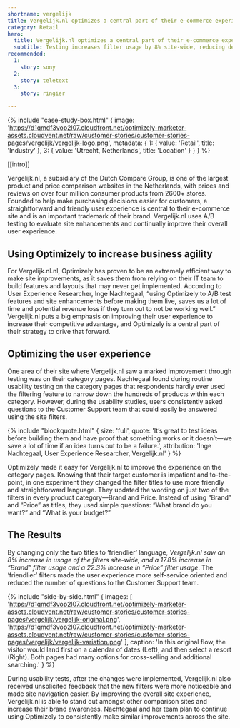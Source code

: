 ```yaml
---
shortname: vergelijk
title: Vergelijk.nl optimizes a central part of their e-commerce experience
category: Retail
hero:
  title: Vergelijk.nl optimizes a central part of their e-commerce experience
  subtitle: Testing increases filter usage by 8% site-wide, reducing demand on Customer Support   
recommended:
  1:
    story: sony
  2:
    story: teletext
  3:
    story: ringier

---
```

{% include "case-study-box.html"
  {
    image: 'https://d1qmdf3vop2l07.cloudfront.net/optimizely-marketer-assets.cloudvent.net/raw/customer-stories/customer-stories-pages/vergelijk/vergelijk-logo.png',
    metadata: {
      1: {
        value: 'Retail',
        title: 'Industry'
      },
      3: {
        value: 'Utrecht, Netherlands',
        title: 'Location'
      }
    }
  }
%}

[[intro]]

Vergelijk.nl, a subsidiary of the Dutch Compare Group, is one of the largest product and price comparison websites in the Netherlands, with prices and reviews on over four million consumer products from 2600+ stores. Founded to help make purchasing decisions easier for customers, a straightforward and friendly user experience is central to their e-commerce site and is an important trademark of their brand. Vergelijk.nl uses A/B testing to evaluate site enhancements and continually improve their overall user experience.

## Using Optimizely to increase business agility

For Vergelijk.nl.nl, Optimizely has proven to be an extremely efficient way to make site improvements, as it saves them from relying on their IT team to build features and layouts that may never get implemented. According to User Experience Researcher, Inge Nachtegaal, “using Optimizely to A/B test features and site enhancements before making them live, saves us a lot of time and potential revenue loss if they turn out to not be working well.” Vergelijk.nl puts a big emphasis on improving their user experience to increase their competitive advantage, and Optimizely is a central part of their strategy to drive that forward.

## Optimizing the user experience

One area of their site where Vergelijk.nl saw a marked improvement through testing was on their category pages. Nachtegaal found during routine usability testing on the category pages that respondents hardly ever used the filtering feature to narrow down the hundreds of products within each category. However, during the usability studies, users consistently asked questions to the Customer Support team that could easily be answered using the site filters.  

{% include "blockquote.html"
  {
    size: 'full',
    quote: 'It’s great to test ideas before building them and have proof that something works or it doesn’t—we save a lot of time if an idea turns out to be a failure.',
    attribution: 'Inge Nachtegaal, User Experience Researcher, Vergelijk.nl'
  }
%}

Optimizely made it easy for Vergelijk.nl to improve the experience on the category pages. Knowing that their target customer is impatient and to-the-point, in one experiment they changed the filter titles to use more friendly and straightforward language. They updated the wording on just two of the filters in every product category—Brand and Price. Instead of using “Brand” and “Price” as titles, they used simple questions: “What brand do you want?” and “What is your budget?”  

## The Results

By changing only the two titles to ‘friendlier’ language, *Vergelijk.nl saw an 8% increase in usage of the filters site-wide, and a 17.8% increase in “Brand” filter usage and a 22.3% increase in “Price” filter usage*. The ‘friendlier’ filters made the user experience more self-service oriented and reduced the number of questions to the Customer Support team.  
 
 {% include "side-by-side.html"
  {
    images: [
      'https://d1qmdf3vop2l07.cloudfront.net/optimizely-marketer-assets.cloudvent.net/raw/customer-stories/customer-stories-pages/vergelijk/vergelijk-original.png',
      'https://d1qmdf3vop2l07.cloudfront.net/optimizely-marketer-assets.cloudvent.net/raw/customer-stories/customer-stories-pages/vergelijk/vergelijk-variation.png'
    ],
    caption: 'In this original flow, the visitor would land first on a calendar of dates (Left), and then select a resort (Right). Both pages had many options for cross-selling and additional searching.'
  }
%}
 
During usability tests, after the changes were implemented, Vergelijk.nl also received unsolicited feedback that the new filters were more noticeable and made site navigation easier. By improving the overall site experience, Vergelijk.nl is able to stand out amongst other comparison sites and increase their brand awareness. Nachtegaal and her team plan to continue using Optimizely to consistently make similar improvements across the site.  
